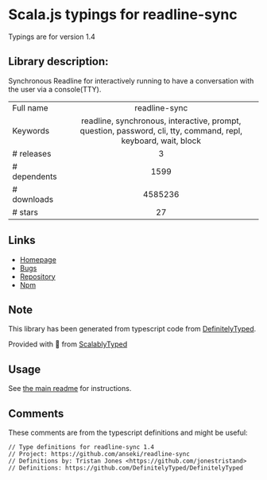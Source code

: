 
# Scala.js typings for readline-sync

Typings are for version 1.4

## Library description:
Synchronous Readline for interactively running to have a conversation with the user via a console(TTY).

|                    |                 |
| ------------------ | :-------------: |
| Full name          | readline-sync |
| Keywords           | readline, synchronous, interactive, prompt, question, password, cli, tty, command, repl, keyboard, wait, block |
| # releases         | 3 |
| # dependents       | 1599 |
| # downloads        | 4585236 |
| # stars            | 27 |

## Links
- [Homepage](https://github.com/anseki/readline-sync)
- [Bugs](https://github.com/anseki/readline-sync/issues)
- [Repository](https://github.com/anseki/readline-sync)
- [Npm](https://www.npmjs.com/package/readline-sync)
    


## Note
This library has been generated from typescript code from [DefinitelyTyped](https://definitelytyped.org).

Provided with :purple_heart: from [ScalablyTyped](https://github.com/oyvindberg/ScalablyTyped)

## Usage
See [the main readme](../../readme.md) for instructions.

## Comments

These comments are from the typescript definitions and might be useful:
```
// Type definitions for readline-sync 1.4
// Project: https://github.com/anseki/readline-sync
// Definitions by: Tristan Jones <https://github.com/jonestristand>
// Definitions: https://github.com/DefinitelyTyped/DefinitelyTyped

```

